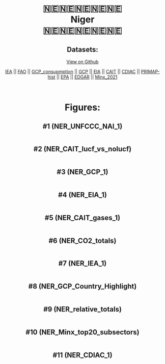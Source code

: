 
<center>
<h1 align="center">
🇳🇪🇳🇪🇳🇪🇳🇪🇳🇪
<br>
Niger
<br>
🇳🇪🇳🇪🇳🇪🇳🇪🇳🇪
</h1>
<h2>Datasets:</h2>
<p><a href="https://github.com/dquintani/GreenhouseData/tree/master/country_data/NER_Niger/data">View on Github</a>
<br></p><p><a href="data/NER_IEA.csv">IEA</a> || <a href="data/NER_FAO.csv">FAO</a> || <a href="data/NER_GCP_consupmption.csv">GCP_consupmption</a> || <a href="data/NER_GCP.csv">GCP</a> || <a href="data/NER_EIA.csv">EIA</a> || <a href="data/NER_CAIT.csv">CAIT</a> || <a href="data/NER_CDIAC.csv">CDIAC</a> || <a href="data/NER_PRIMAP-hist.csv">PRIMAP-hist</a> || <a href="data/NER_EPA.csv">EPA</a> || <a href="data/NER_EDGAR.csv">EDGAR</a> || <a href="data/NER_Minx_2021.csv">Minx_2021</a></p><p><br></p>
<h1>Figures:</h1><h2>#1 (NER_UNFCCC_NAI_1)</h2>
<p><img alt="" src="figures/NER_UNFCCC_NAI_1.png" /></p><h2>#2 (NER_CAIT_lucf_vs_nolucf)</h2>
<p><img alt="" src="figures/NER_CAIT_lucf_vs_nolucf.png" /></p><h2>#3 (NER_GCP_1)</h2>
<p><img alt="" src="figures/NER_GCP_1.png" /></p><h2>#4 (NER_EIA_1)</h2>
<p><img alt="" src="figures/NER_EIA_1.png" /></p><h2>#5 (NER_CAIT_gases_1)</h2>
<p><img alt="" src="figures/NER_CAIT_gases_1.png" /></p><h2>#6 (NER_CO2_totals)</h2>
<p><img alt="" src="figures/NER_CO2_totals.png" /></p><h2>#7 (NER_IEA_1)</h2>
<p><img alt="" src="figures/NER_IEA_1.png" /></p><h2>#8 (NER_GCP_Country_Highlight)</h2>
<p><img alt="" src="figures/NER_GCP_Country_Highlight.png" /></p><h2>#9 (NER_relative_totals)</h2>
<p><img alt="" src="figures/NER_relative_totals.png" /></p><h2>#10 (NER_Minx_top20_subsectors)</h2>
<p><img alt="" src="figures/NER_Minx_top20_subsectors.png" /></p><h2>#11 (NER_CDIAC_1)</h2>
<p><img alt="" src="figures/NER_CDIAC_1.png" /></p>
